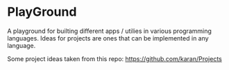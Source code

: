 # PlayGround
A playground for builting different apps / utilies in various programming languages. Ideas for projects are ones that can be implemented in any language.

Some project ideas taken from this repo: https://github.com/karan/Projects
